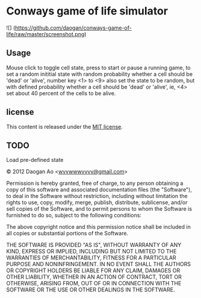 # Conways game of life simulator

![] (https://github.com/daogan/conways-game-of-life/raw/master/screenshot.png)

## Usage

Mouse click to toggle cell state, press <SPACE> to start or pause a running
game, <d> to set a random inititial state with random probability whether a 
cell should be 'dead' or 'alive', number key <1> to <9> also set the state
to be random, but with defined probability whether a cell should be 'dead' or 
'alive', ie, <4> set about 40 percent of the cells to be alive.

## license

This content is released under the 
[MIT license](http://www.opensource.org/licenses/mit-license.php).

## TODO
Load pre-defined state

&copy; 2012 Daogan Ao &lt;wvvwwwvvvv@gmail.com&gt;

Permission is hereby granted, free of charge, to any person obtaining a copy of this software and associated documentation files (the "Software"), to deal in the Software without restriction, including without limitation the rights to use, copy, modify, merge, publish, distribute, sublicense, and/or sell copies of the Software, and to permit persons to whom the Software is furnished to do so, subject to the following conditions:

The above copyright notice and this permission notice shall be included in all copies or substantial portions of the Software.

THE SOFTWARE IS PROVIDED "AS IS", WITHOUT WARRANTY OF ANY KIND, EXPRESS OR IMPLIED, INCLUDING BUT NOT LIMITED TO THE WARRANTIES OF MERCHANTABILITY, FITNESS FOR A PARTICULAR PURPOSE AND NONINFRINGEMENT. IN NO EVENT SHALL THE AUTHORS OR COPYRIGHT HOLDERS BE LIABLE FOR ANY CLAIM, DAMAGES OR OTHER LIABILITY, WHETHER IN AN ACTION OF CONTRACT, TORT OR OTHERWISE, ARISING FROM, OUT OF OR IN CONNECTION WITH THE SOFTWARE OR THE USE OR OTHER DEALINGS IN THE SOFTWARE.
